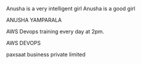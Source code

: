 Anusha is a very intelligent girl
Anusha is a good girl

ANUSHA YAMPARALA

AWS Devops training every day at 2pm.

AWS DEVOPS

paxsaat business private limited
